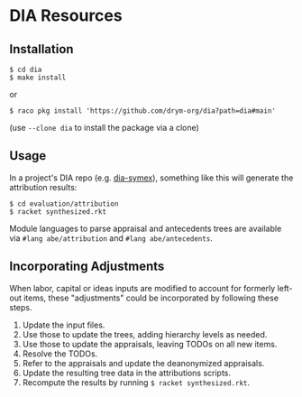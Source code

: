 # DIA Resources

## Installation

``` shell
$ cd dia
$ make install
```
or
```shell
$ raco pkg install 'https://github.com/drym-org/dia?path=dia#main'
```
(use `--clone dia` to install the package via a clone)

## Usage

In a project's DIA repo (e.g. [dia-symex](https://github.com/drym-org/dia-symex)), something like this will generate the attribution results:

``` shell
$ cd evaluation/attribution
$ racket synthesized.rkt
```

Module languages to parse appraisal and antecedents trees are available via
`#lang abe/attribution` and `#lang abe/antecedents`.

## Incorporating Adjustments

When labor, capital or ideas inputs are modified to account for formerly left-out items, these "adjustments" could be incorporated by following these steps.

1. Update the input files.
2. Use those to update the trees, adding hierarchy levels as needed.
3. Use those to update the appraisals, leaving TODOs on all new items.
4. Resolve the TODOs.
5. Refer to the appraisals and update the deanonymized appraisals.
6. Update the resulting tree data in the attributions scripts.
7. Recompute the results by running ``$ racket synthesized.rkt``.

